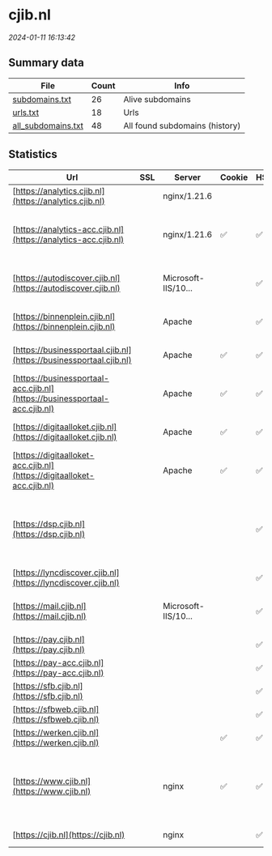 # cjib.nl
*2024-01-11 16:13:42*
## Summary data
| File       | Count | Info |
|------------|-------|------|
|[subdomains.txt](/data/cjib.nl/subdomains.txt)|26|Alive subdomains|
|[urls.txt](/data/cjib.nl/urls.txt)|18|Urls|
|[all_subdomains.txt](/data/cjib.nl/all_subdomains.txt)|48|All found subdomains (history)|
## Statistics
| Url | SSL | Server | Cookie | HSTS | CSP | XFO | XXP | RP | Tech |Title |
|------------|-------|------|------|------|------|------|------|------|------|------|
|[https://analytics.cjib.nl](https://analytics.cjib.nl)| |nginx/1.21.6| | | | | | :white_check_mark: |HSTS Nginx:1.21.6|Matomo › Error|
|[https://analytics-acc.cjib.nl](https://analytics-acc.cjib.nl)| |nginx/1.21.6|:white_check_mark: |:white_check_mark: |:warning: | :white_check_mark: | | :white_check_mark: |AngularJS HSTS Matomo Analytics Nginx:1.21.6|Sign in - Matomo|
|[https://autodiscover.cjib.nl](https://autodiscover.cjib.nl)| |Microsoft-IIS/10...| |:white_check_mark: | | | | :white_check_mark: |HSTS IIS:10.0 Windows Server||
|[https://binnenplein.cjib.nl](https://binnenplein.cjib.nl)| |Apache| |:white_check_mark: |:warning: | :white_check_mark: | :white_check_mark: | :white_check_mark: |Apache HTTP Server HSTS||
|[https://businessportaal.cjib.nl](https://businessportaal.cjib.nl)| |Apache|:white_check_mark: |:white_check_mark: | :white_check_mark:| :white_check_mark: | | :white_check_mark: |Apache HTTP Server HSTS|302 Found|
|[https://businessportaal-acc.cjib.nl](https://businessportaal-acc.cjib.nl)| |Apache|:white_check_mark: |:white_check_mark: | :white_check_mark:| :white_check_mark: | | :white_check_mark: |Apache HTTP Server HSTS|302 Found|
|[https://digitaalloket.cjib.nl](https://digitaalloket.cjib.nl)| |Apache|:white_check_mark: |:white_check_mark: | :white_check_mark:| :white_check_mark: | | :white_check_mark: |Apache HTTP Server HSTS|302 Found|
|[https://digitaalloket-acc.cjib.nl](https://digitaalloket-acc.cjib.nl)| |Apache|:white_check_mark: |:white_check_mark: | :white_check_mark:| :white_check_mark: | | :white_check_mark: |Apache HTTP Server HSTS|302 Found|
|[https://dsp.cjib.nl](https://dsp.cjib.nl)| || |:white_check_mark: | | :white_check_mark: | | :white_check_mark: |HSTS Oracle Dynamic Monitoring Service Oracle WebLogic Server|302 Moved Tempor...|
|[https://lyncdiscover.cjib.nl](https://lyncdiscover.cjib.nl)| || |:white_check_mark: | | | | :white_check_mark: |Azure HSTS||
|[https://mail.cjib.nl](https://mail.cjib.nl)| |Microsoft-IIS/10...| |:white_check_mark: | | | | :white_check_mark: |HSTS IIS:10.0 Windows Server||
|[https://pay.cjib.nl](https://pay.cjib.nl)| || |:white_check_mark: | | | | :white_check_mark: |HSTS||
|[https://pay-acc.cjib.nl](https://pay-acc.cjib.nl)| || |:white_check_mark: | | | | :white_check_mark: |HSTS||
|[https://sfb.cjib.nl](https://sfb.cjib.nl)| || |:white_check_mark: | | | | :white_check_mark: |HSTS|403 - Forbidden:...|
|[https://sfbweb.cjib.nl](https://sfbweb.cjib.nl)| || |:white_check_mark: | | | | :white_check_mark: |HSTS|403 - Forbidden:...|
|[https://werken.cjib.nl](https://werken.cjib.nl)| ||:white_check_mark: |:white_check_mark: |:warning: | :white_check_mark: | :white_check_mark: | :white_check_mark: |HSTS Java|VMware Horizon|
|[https://www.cjib.nl](https://www.cjib.nl)| |nginx|:white_check_mark: |:white_check_mark: |:warning: | :white_check_mark: | :white_check_mark: | :white_check_mark: |Amazon S3 Amazon Web Services Drupal:10 HSTS Nginx PHP|Home | CJIB.nl|
|[https://cjib.nl](https://cjib.nl)| |nginx| |:white_check_mark: |:warning: | :white_check_mark: | :white_check_mark: | :white_check_mark: |HSTS Nginx|301 Moved Perman...|